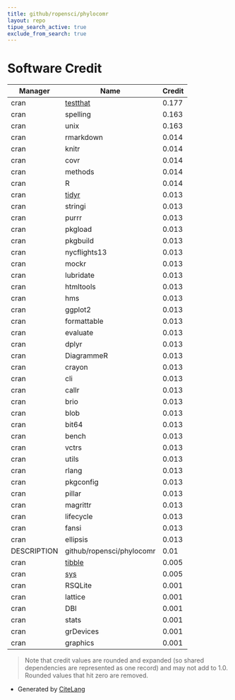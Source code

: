 ```yaml
---
title: github/ropensci/phylocomr
layout: repo
tipue_search_active: true
exclude_from_search: true
---
```

# Software Credit

|Manager|Name|Credit|
|-------|----|------|
|cran|[testthat](https://testthat.r-lib.org)|0.177|
|cran|spelling|0.163|
|cran|unix|0.163|
|cran|rmarkdown|0.014|
|cran|knitr|0.014|
|cran|covr|0.014|
|cran|methods|0.014|
|cran|R|0.014|
|cran|[tidyr](https://tidyr.tidyverse.org)|0.013|
|cran|stringi|0.013|
|cran|purrr|0.013|
|cran|pkgload|0.013|
|cran|pkgbuild|0.013|
|cran|nycflights13|0.013|
|cran|mockr|0.013|
|cran|lubridate|0.013|
|cran|htmltools|0.013|
|cran|hms|0.013|
|cran|ggplot2|0.013|
|cran|formattable|0.013|
|cran|evaluate|0.013|
|cran|dplyr|0.013|
|cran|DiagrammeR|0.013|
|cran|crayon|0.013|
|cran|cli|0.013|
|cran|callr|0.013|
|cran|brio|0.013|
|cran|blob|0.013|
|cran|bit64|0.013|
|cran|bench|0.013|
|cran|vctrs|0.013|
|cran|utils|0.013|
|cran|rlang|0.013|
|cran|pkgconfig|0.013|
|cran|pillar|0.013|
|cran|magrittr|0.013|
|cran|lifecycle|0.013|
|cran|fansi|0.013|
|cran|ellipsis|0.013|
|DESCRIPTION|github/ropensci/phylocomr|0.01|
|cran|[tibble](https://tibble.tidyverse.org/)|0.005|
|cran|[sys](https://github.com/jeroen/sys)|0.005|
|cran|RSQLite|0.001|
|cran|lattice|0.001|
|cran|DBI|0.001|
|cran|stats|0.001|
|cran|grDevices|0.001|
|cran|graphics|0.001|


> Note that credit values are rounded and expanded (so shared dependencies are represented as one record) and may not add to 1.0. Rounded values that hit zero are removed.


- Generated by [CiteLang](https://github.com/vsoch/citelang)

